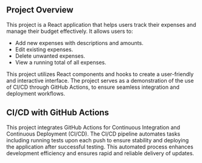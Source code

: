 ## Project Overview

This project is a React application that helps users track their expenses and manage their budget effectively. It allows users to:

- Add new expenses with descriptions and amounts.
- Edit existing expenses.
- Delete unwanted expenses.
- View a running total of all expenses.

This project utilizes React components and hooks to create a user-friendly and interactive interface.
The project serves as a demonstration of the use of CI/CD through GitHub Actions, to ensure seamless integration and deployment workflows.

## CI/CD with GitHub Actions
This project integrates GitHub Actions for Continuous Integration and Continuous Deployment (CI/CD). The CI/CD pipeline automates tasks including running tests upon each push to ensure stability and deploying the application after successful testing. This automated process enhances development efficiency and ensures rapid and reliable delivery of updates.